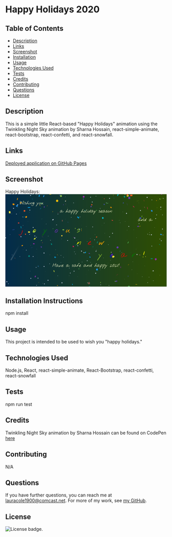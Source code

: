 # Happy Holidays 2020

## Table of Contents

* [Description](#description)
* [Links](#links)
* [Screenshot](#screenshot)
* [Installation](#installation)
* [Usage](#usage)
* [Technologies Used](#technologies)
* [Tests](#tests)
* [Credits](#credits)
* [Contributing](#contributing)
* [Questions](#questions)
* [License](#license)

## Description

This is a simple little React-based "Happy Holidays" animation using the Twinkling Night Sky animation by Sharna Hossain, react-simple-animate, react-bootstrap, react-confetti, and react-snowfall.

## Links

[Deployed application on GitHub Pages](https://lauracole1900.github.io/holiday-ecard-2020/)

## Screenshot

Happy Holidays:
![Happy holidays](images/happy-holidays-screenshot.png)

## Installation Instructions

npm install

## Usage

This project is intended to be used to wish you "happy holidays."

## Technologies Used

Node.js, React, react-simple-animate, React-Bootstrap, react-confetti, react-snowfall

## Tests

npm run test

## Credits

Twinkling Night Sky animation by Sharna Hossain can be found on CodePen [here](https://codepen-staging.com/sharnajh/pen/WNvppRy)

## Contributing

N/A

## Questions

If you have further questions, you can reach me at lauracole1900@comcast.net. For more of my work, see [my GitHub](https://github.com/LauraCole1900).

## License

![License badge](https://img.shields.io/badge/license-MIT-brightgreen).
